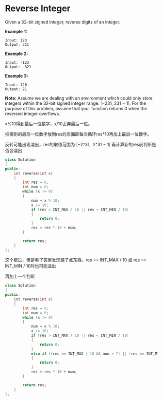 # Reverse Integer

Given a 32-bit signed integer, reverse digits of an integer.

**Example 1:**

```
Input: 123
Output: 321
```

**Example 2:**

```
Input: -123
Output: -321
```

**Example 3:**

```
Input: 120
Output: 21
```

**Note:**
Assume we are dealing with an environment which could only store integers within the 32-bit signed integer range: [−231,  231 − 1]. For the purpose of this problem, assume that your function returns 0 when the reversed integer overflows.



x%10得到最后一位数字，x/10丢弃最后一位。

把得到的最后一位数字放到res的后面即每次循环res*10再加上最后一位数字。

反转可能出现溢出，res的取值范围为 [−2^31,  2^31 − 1] 再计算新的res前判断是否会溢出

```c++
class Solution 
{
public:
    int reverse(int x) 
    {
        int res = 0;
        int num = 0;
        while (x != 0)
        {
        	num = x % 10;
        	x /= 10;
        	if (res > INT_MAX / 10 || res < INT_MIN / 10)
        	{
        		return 0;
        	}
        	res = res * 10 + num;
        }

        return res;
    }
};
```

这个能过，但是看了答案发现漏了点东西，res == INT_MAX / 10 或 res == INT_MIN / 10时也可能溢出

再加上一个判断

```c++
class Solution 
{
public:
    int reverse(int x) 
    {
        int res = 0;
        int num = 0;
        while (x != 0)
        {
        	num = x % 10;
        	x /= 10;
        	if (res > INT_MAX / 10 || res < INT_MIN / 10)
        	{
        		return 0;
        	}
        	else if ((res == INT_MAX / 10 && num > 7) || (res == INT_MIN / 10 && num < -8))
        	{
        		return 0;
        	}
        	res = res * 10 + num;
        }

        return res;
    }
};
```

